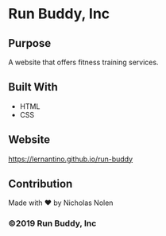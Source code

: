 # Run Buddy, Inc

## Purpose
A website that offers fitness training services.

## Built With
* HTML
* CSS

## Website 
https://lernantino.github.io/run-buddy

## Contribution
Made with ❤️ by Nicholas Nolen

### ©️2019 Run Buddy, Inc
